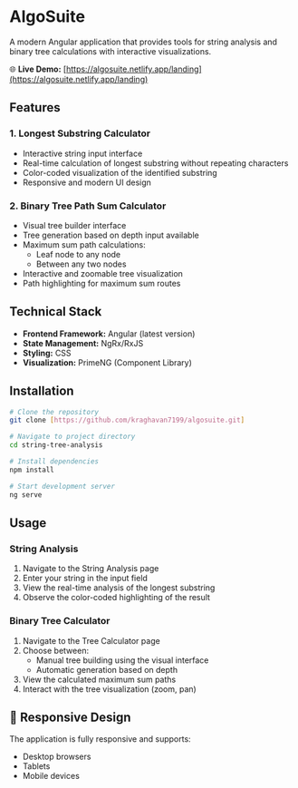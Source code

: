 # AlgoSuite

A modern Angular application that provides tools for string analysis and binary tree calculations with interactive visualizations.

🌐 **Live Demo:** [https://algosuite.netlify.app/landing](https://algosuite.netlify.app/landing)

## Features

### 1. Longest Substring Calculator
- Interactive string input interface
- Real-time calculation of longest substring without repeating characters
- Color-coded visualization of the identified substring
- Responsive and modern UI design

### 2. Binary Tree Path Sum Calculator
- Visual tree builder interface
- Tree generation based on depth input available
- Maximum sum path calculations:
  - Leaf node to any node
  - Between any two nodes
- Interactive and zoomable tree visualization
- Path highlighting for maximum sum routes

## Technical Stack

- **Frontend Framework:** Angular (latest version)
- **State Management:** NgRx/RxJS
- **Styling:** CSS
- **Visualization:** PrimeNG (Component Library)

## Installation

```bash
# Clone the repository
git clone [https://github.com/kraghavan7199/algosuite.git]

# Navigate to project directory
cd string-tree-analysis

# Install dependencies
npm install

# Start development server
ng serve
```

## Usage

### String Analysis
1. Navigate to the String Analysis page
2. Enter your string in the input field
3. View the real-time analysis of the longest substring
4. Observe the color-coded highlighting of the result

### Binary Tree Calculator
1. Navigate to the Tree Calculator page
2. Choose between:
   - Manual tree building using the visual interface
   - Automatic generation based on depth
3. View the calculated maximum sum paths
4. Interact with the tree visualization (zoom, pan)

## 📱 Responsive Design

The application is fully responsive and supports:
- Desktop browsers
- Tablets
- Mobile devices
